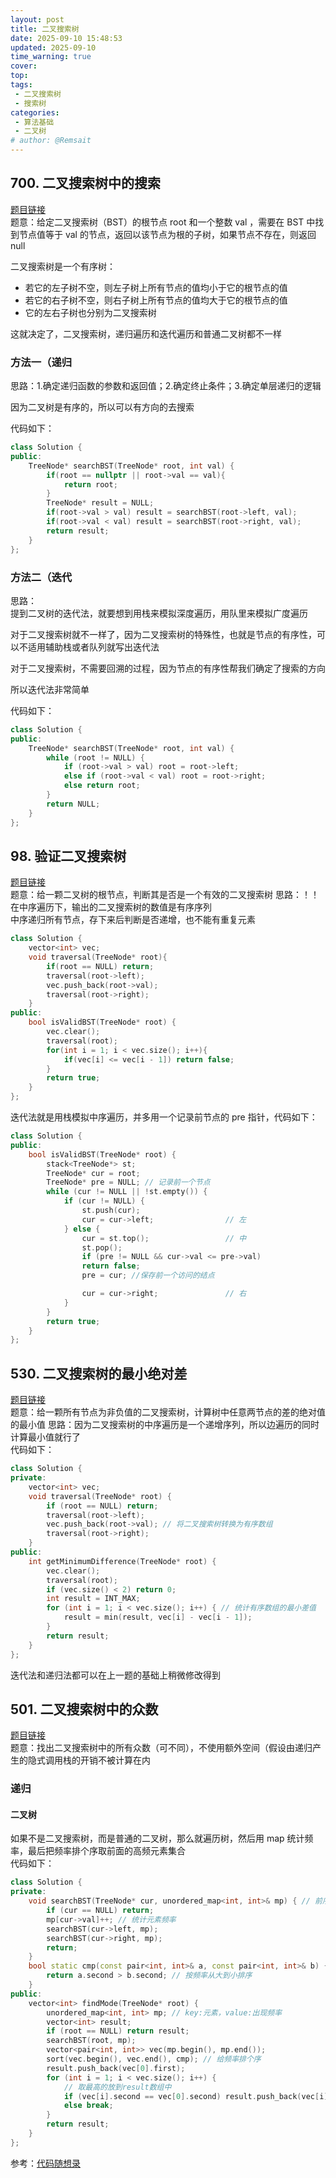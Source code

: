 ```yaml
---
layout: post
title: 二叉搜索树
date: 2025-09-10 15:48:53
updated: 2025-09-10
time_warning: true 
cover: 
top: 
tags: 
 - 二叉搜索树
 - 搜索树
categories:
 - 算法基础
 - 二叉树
# author: @Remsait
---
```

## 700. 二叉搜索树中的搜索
[题目链接](https://leetcode.cn/problems/search-in-a-binary-search-tree/)  
  题意：给定二叉搜索树（BST）的根节点 root 和一个整数 val ，需要在 BST 中找到节点值等于 val 的节点，返回以该节点为根的子树，如果节点不存在，则返回 null  
  
  二叉搜索树是一个有序树：
* 若它的左子树不空，则左子树上所有节点的值均小于它的根节点的值
* 若它的右子树不空，则右子树上所有节点的值均大于它的根节点的值
* 它的左右子树也分别为二叉搜索树
  
这就决定了，二叉搜索树，递归遍历和迭代遍历和普通二叉树都不一样  

### 方法一（递归
  思路：1.确定递归函数的参数和返回值；2.确定终止条件；3.确定单层递归的逻辑  
  
  因为二叉树是有序的，所以可以有方向的去搜索
  
  代码如下：  
```c++
class Solution {
public:
    TreeNode* searchBST(TreeNode* root, int val) {
        if(root == nullptr || root->val == val){
            return root;
        }
        TreeNode* result = NULL;
        if(root->val > val) result = searchBST(root->left, val);
        if(root->val < val) result = searchBST(root->right, val);
        return result;
    }
};
```
### 方法二（迭代
  思路：  
  提到二叉树的迭代法，就要想到用栈来模拟深度遍历，用队里来模拟广度遍历
  
  对于二叉搜索树就不一样了，因为二叉搜索树的特殊性，也就是节点的有序性，可以不适用辅助栈或者队列就写出迭代法
  
  对于二叉搜索树，不需要回溯的过程，因为节点的有序性帮我们确定了搜索的方向  
  
  所以迭代法非常简单
  
  代码如下：
```c++
class Solution {
public:
    TreeNode* searchBST(TreeNode* root, int val) {
        while (root != NULL) {
            if (root->val > val) root = root->left;
            else if (root->val < val) root = root->right;
            else return root;
        }
        return NULL;
    }
};
```

## 98. 验证二叉搜索树
[题目链接](https://leetcode.cn/problems/validate-binary-search-tree/)  
题意：给一颗二叉树的根节点，判断其是否是一个有效的二叉搜索树
思路：！！在中序遍历下，输出的二叉搜索树的数值是有序序列  
中序递归所有节点，存下来后判断是否递增，也不能有重复元素  
```c++
class Solution {
    vector<int> vec;
    void traversal(TreeNode* root){
        if(root == NULL) return;
        traversal(root->left);
        vec.push_back(root->val);
        traversal(root->right);
    }
public:
    bool isValidBST(TreeNode* root) {
        vec.clear();
        traversal(root);
        for(int i = 1; i < vec.size(); i++){
            if(vec[i] <= vec[i - 1]) return false;
        }
        return true;
    }
};
```
  
  迭代法就是用栈模拟中序遍历，并多用一个记录前节点的 pre 指针，代码如下：  
```c++
class Solution {
public:
    bool isValidBST(TreeNode* root) {
        stack<TreeNode*> st;
        TreeNode* cur = root;
        TreeNode* pre = NULL; // 记录前一个节点
        while (cur != NULL || !st.empty()) {
            if (cur != NULL) {
                st.push(cur);
                cur = cur->left;                // 左
            } else {
                cur = st.top();                 // 中
                st.pop();
                if (pre != NULL && cur->val <= pre->val)
                return false;
                pre = cur; //保存前一个访问的结点

                cur = cur->right;               // 右
            }
        }
        return true;
    }
};
```
  
## 530. 二叉搜索树的最小绝对差
[题目链接](https://leetcode.cn/problems/minimum-absolute-difference-in-bst/)  
题意：给一颗所有节点为非负值的二叉搜索树，计算树中任意两节点的差的绝对值的最小值
思路：因为二叉搜索树的中序遍历是一个递增序列，所以边遍历的同时计算最小值就行了  
代码如下：  
```c++
class Solution {
private:
    vector<int> vec;
    void traversal(TreeNode* root) {
        if (root == NULL) return;
        traversal(root->left);
        vec.push_back(root->val); // 将二叉搜索树转换为有序数组
        traversal(root->right);
    }
public:
    int getMinimumDifference(TreeNode* root) {
        vec.clear();
        traversal(root);
        if (vec.size() < 2) return 0;
        int result = INT_MAX;
        for (int i = 1; i < vec.size(); i++) { // 统计有序数组的最小差值
            result = min(result, vec[i] - vec[i - 1]);
        }
        return result;
    }
};
```
迭代法和递归法都可以在上一题的基础上稍微修改得到  

## 501. 二叉搜索树中的众数
[题目链接](https://leetcode.cn/problems/find-mode-in-binary-search-tree/)  
题意：找出二叉搜索树中的所有众数（可不同），不使用额外空间（假设由递归产生的隐式调用栈的开销不被计算在内  
### 递归
#### 二叉树
如果不是二叉搜索树，而是普通的二叉树，那么就遍历树，然后用 map 统计频率，最后把频率排个序取前面的高频元素集合  
代码如下：
```c++
class Solution {
private:
    void searchBST(TreeNode* cur, unordered_map<int, int>& mp) { // 前序遍历
        if (cur == NULL) return;
        mp[cur->val]++; // 统计元素频率
        searchBST(cur->left, mp);
        searchBST(cur->right, mp);
        return;
    }
    bool static cmp(const pair<int, int>& a, const pair<int, int>& b) {
        return a.second > b.second; // 按频率从大到小排序
    }
public:
    vector<int> findMode(TreeNode* root) {
        unordered_map<int, int> mp; // key:元素，value:出现频率
        vector<int> result;
        if (root == NULL) return result;
        searchBST(root, mp);
        vector<pair<int, int>> vec(mp.begin(), mp.end());
        sort(vec.begin(), vec.end(), cmp); // 给频率排个序
        result.push_back(vec[0].first);
        for (int i = 1; i < vec.size(); i++) {
            // 取最高的放到result数组中
            if (vec[i].second == vec[0].second) result.push_back(vec[i].first);
            else break;
        }
        return result;
    }
};
```
  
  
  
  
  
  
  
  
  
  
  
  
  
  
  
  
  
  
  参考：[代码随想录](https://www.programmercarl.com/0700.%E4%BA%8C%E5%8F%89%E6%90%9C%E7%B4%A2%E6%A0%91%E4%B8%AD%E7%9A%84%E6%90%9C%E7%B4%A2.html#%E7%AE%97%E6%B3%95%E5%85%AC%E5%BC%80%E8%AF%BE)  
